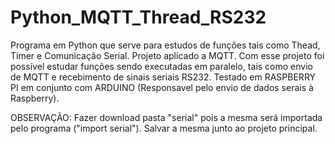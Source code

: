 # Python_MQTT_Thread_RS232
Programa em Python que serve para estudos de funções tais como Thead, Timer e Comunicação Serial. Projeto aplicado a MQTT.
Com esse projeto foi possível estudar funções sendo executadas em paralelo, tais como envio de MQTT e recebimento de sinais seriais RS232.
Testado em RASPBERRY PI em conjunto com ARDUINO (Responsavel pelo envio de dados serais à Raspberry).

OBSERVAÇÃO: Fazer download pasta "serial" pois a mesma será importada pelo programa ("import serial"). Salvar a mesma junto ao projeto principal.
